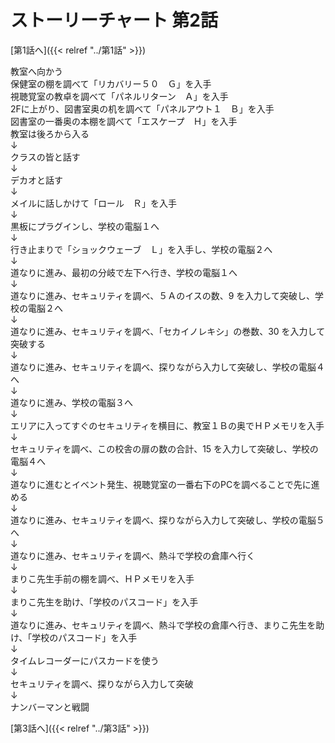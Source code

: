 # ストーリーチャート 第2話
[第1話へ]({{< relref "../第1話" >}})

教室へ向かう<br />
保健室の棚を調べて「リカバリー５０　Ｇ」を入手<br />
視聴覚室の教卓を調べて「パネルリターン　Ａ」を入手<br />
2Fに上がり、図書室奥の机を調べて「パネルアウト１　Ｂ」を入手<br />
図書室の一番奥の本棚を調べて「エスケープ　Ｈ」を入手<br />
教室は後ろから入る<br />
↓<br />
クラスの皆と話す<br />
↓<br />
デカオと話す<br />
↓<br />
メイルに話しかけて「ロール　Ｒ」を入手<br />
↓<br />
黒板にプラグインし、学校の電脳１へ<br />
↓<br />
行き止まりで「ショックウェーブ　Ｌ」を入手し、学校の電脳２へ<br />
↓<br />
道なりに進み、最初の分岐で左下へ行き、学校の電脳１へ<br />
↓<br />
道なりに進み、セキュリティを調べ、５Ａのイスの数、9 を入力して突破し、学校の電脳２へ<br />
↓<br />
道なりに進み、セキュリティを調べ、「セカイノレキシ」の巻数、30 を入力して突破する<br />
↓<br />
道なりに進み、セキュリティを調べ、探りながら入力して突破し、学校の電脳４へ<br />
↓<br />
道なりに進み、学校の電脳３へ<br />
↓<br />
エリアに入ってすぐのセキュリティを横目に、教室１Ｂの奥でＨＰメモリを入手<br />
↓<br />
セキュリティを調べ、この校舎の扉の数の合計、15 を入力して突破し、学校の電脳４へ<br />
↓<br />
道なりに進むとイベント発生、視聴覚室の一番右下のPCを調べることで先に進める<br />
↓<br />
道なりに進み、セキュリティを調べ、探りながら入力して突破し、学校の電脳５へ<br />
↓<br />
道なりに進み、セキュリティを調べ、熱斗で学校の倉庫へ行く<br />
↓<br />
まりこ先生手前の棚を調べ、ＨＰメモリを入手<br />
↓<br />
まりこ先生を助け、「学校のパスコード」を入手 <br />
↓<br />
道なりに進み、セキュリティを調べ、熱斗で学校の倉庫へ行き、まりこ先生を助け、「学校のパスコード」を入手 <br />
↓<br />
タイムレコーダーにパスカードを使う<br />
↓<br />
セキュリティを調べ、探りながら入力して突破<br />
↓<br />
ナンバーマンと戦闘

[第3話へ]({{< relref "../第3話" >}})